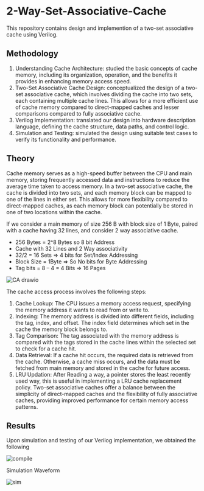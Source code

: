 # 2-Way-Set-Associative-Cache
This repository contains design and implemention of a two-set associative cache using Verilog. 

## Methodology 
1. Understanding Cache Architecture: studied the basic concepts of cache memory, including its organization, operation, and the benefits it provides in enhancing memory access speed. 
2. Two-Set Associative Cache Design: conceptualized the design of a two-set associative cache, which involves dividing the cache into two sets, each containing multiple cache lines. This allows for a more efficient use of cache memory compared to direct-mapped caches and lesser comparisons compared to fully associative cache. 
3. Verilog Implementation: translated our design into hardware description language, defining the cache structure, data paths, and control logic. 
4. Simulation and Testing: simulated the design using suitable test cases to verify its functionality and performance.

## Theory
Cache memory serves as a high-speed buffer between the CPU and main memory, storing frequently accessed data and instructions to reduce the average time taken to access memory. In a two-set associative cache, the cache is divided into two sets, and each memory block can be mapped to one of the lines in either set. This allows for more flexibility compared to direct-mapped caches, as each memory block can potentially be stored in one of two locations within the cache. 

If we consider a main memory of size 256 B with block size of 1 Byte, paired with a cache having 32 lines, and consider 2 way associative cache. 
- 256 Bytes = 2^8 Bytes so 8 bit Address 
- Cache with 32 Lines and 2 Way associativity 
- 32/2 = 16 Sets => 4 bits for Set/Index Addressing 
- Block Size = 1Byte => So No bits for Byte Addressing 
- Tag bits = 8 – 4 = 4 Bits => 16 Pages

![CA drawio](https://github.com/Sourabh-Mallapur/2-Way-Set-Associative-Cache/assets/106715050/2853e82a-8dfc-48b9-b96f-c322760e1c4f)

The cache access process involves the following steps: 

1. Cache Lookup: The CPU issues a memory access request, specifying the memory address it wants to read from or write to. 
2. Indexing: The memory address is divided into different fields, including the tag, index, and offset. The index field determines which set in the cache the memory block belongs to. 
3. Tag Comparison: The tag associated with the memory address is compared with the tags stored in the cache lines within the selected set to check for a cache hit. 
4. Data Retrieval: If a cache hit occurs, the required data is retrieved from the cache. Otherwise, a cache miss occurs, and the data must be fetched from main memory and stored in the cache for future access. 
5. LRU Updation: After Reading a way, a pointer stores the least recently used way, this is useful in implementing a LRU cache replacement policy. Two-set associative caches offer a balance between the simplicity of direct-mapped caches and the flexibility of fully associative caches, providing improved performance for certain memory access patterns. 

## Results
Upon simulation and testing of our Verilog implementation, we obtained the following 

![compile](https://github.com/Sourabh-Mallapur/2-Way-Set-Associative-Cache/assets/106715050/f5faee6d-0277-4a76-bbdd-e487e15809c0)

Simulation Waveform	

![sim](https://github.com/Sourabh-Mallapur/2-Way-Set-Associative-Cache/assets/106715050/06b5ac0b-fa56-4ecf-9d18-f95775627cb5)

